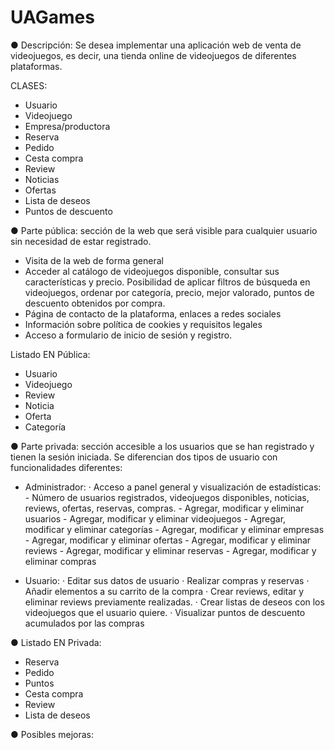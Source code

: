 # UAGames


● Descripción: Se desea implementar una aplicación web de venta de videojuegos, es decir, una tienda online de videojuegos de diferentes plataformas.

CLASES:
- Usuario
- Videojuego
- Empresa/productora
- Reserva
- Pedido
- Cesta compra
- Review
- Noticias
- Ofertas
- Lista de deseos
- Puntos de descuento

● Parte pública: sección de la web que será visible para cualquier usuario sin necesidad de estar registrado.
- Visita de la web de forma general
- Acceder al catálogo de videojuegos disponible, consultar sus características y precio. Posibilidad de aplicar filtros de búsqueda en videojuegos, ordenar por categoría, precio, mejor valorado, puntos de descuento obtenidos por compra.
- Página de contacto de la plataforma, enlaces a redes sociales
- Información sobre política de cookies y requisitos legales
- Acceso a formulario de inicio de sesión y registro.

Listado EN Pública: 
- Usuario
- Videojuego
- Review
- Noticia
- Oferta
- Categoría

● Parte privada: sección accesible a los usuarios que se han registrado y tienen la sesión iniciada. Se diferencian dos tipos de usuario con funcionalidades diferentes:
- Administrador:
	· Acceso a panel general y visualización de estadísticas:
			- Número de usuarios registrados, videojuegos disponibles, noticias, reviews, ofertas, reservas, compras.
			- Agregar, modificar y eliminar usuarios
			- Agregar, modificar y eliminar videojuegos
			- Agregar, modificar y eliminar categorías
			- Agregar, modificar y eliminar empresas
			- Agregar, modificar y eliminar ofertas
			- Agregar, modificar y eliminar reviews
			- Agregar, modificar y eliminar reservas
			- Agregar, modificar y eliminar compras

- Usuario:
	· Editar sus datos de usuario
	· Realizar compras y reservas
	· Añadir elementos a su carrito de la compra
	· Crear reviews, editar y eliminar reviews previamente realizadas.
	· Crear listas de deseos con los videojuegos que el usuario quiere.
	· Visualizar puntos de descuento acumulados por las compras


● Listado EN Privada: 
- Reserva
- Pedido
- Puntos
- Cesta compra
- Review
- Lista de deseos



● Posibles mejoras: 

